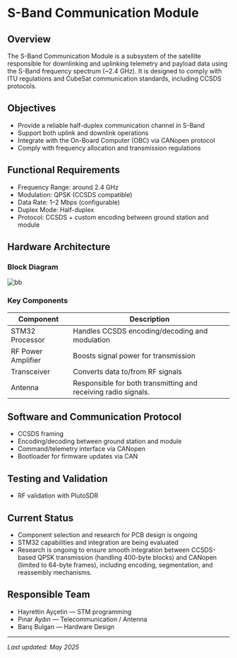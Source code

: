 # S-Band Communication Module

## Overview
The S-Band Communication Module is a subsystem of the satellite responsible for downlinking and uplinking telemetry and payload data using the S-Band frequency spectrum (~2.4 GHz). It is designed to comply with ITU regulations and CubeSat communication standards, including CCSDS protocols.

## Objectives
- Provide a reliable half-duplex communication channel in S-Band
- Support both uplink and downlink operations
- Integrate with the On-Board Computer (OBC) via CANopen protocol
- Comply with frequency allocation and transmission regulations

## Functional Requirements
- Frequency Range: around 2.4 GHz
- Modulation: QPSK (CCSDS compatible)
- Data Rate: 1–2 Mbps (configurable)
- Duplex Mode: Half-duplex
- Protocol: CCSDS + custom encoding between ground station and module

## Hardware Architecture
### Block Diagram
![bb](https://github.com/user-attachments/assets/678284d1-3649-4e18-a969-4f32fe69d801)


### Key Components
| Component           | Description                                 |
|---------------------|---------------------------------------------|
| STM32 Processor     | Handles CCSDS encoding/decoding and modulation |
| RF Power Amplifier  | Boosts signal power for transmission           |
| Transceiver         | Converts data to/from RF signals               |
| Antenna             | Responsible for both transmitting and receiving radio signals. |
## Software and Communication Protocol
- CCSDS framing
- Encoding/decoding between ground station and module
- Command/telemetry interface via CANopen
- Bootloader for firmware updates via CAN

## Testing and Validation
- RF validation with PlutoSDR

## Current Status
- Component selection and research for PCB design is ongoing  
- STM32 capabilities and integration are being evaluated  
- Research is ongoing to ensure smooth integration between CCSDS-based QPSK transmission (handling 400-byte blocks) and CANopen (limited to 64-byte frames), including encoding, segmentation, and reassembly mechanisms.


## Responsible Team
- Hayrettin Ayçetin — STM programming
- Pınar Aydın — Telecommunication / Antenna
- Barış Bulgan — Hardware Design

---
_Last updated: May 2025_

